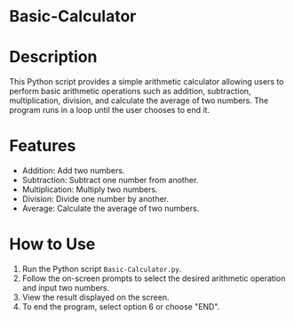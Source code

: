 # Basic-Calculator

# Description
This Python script provides a simple arithmetic calculator allowing users to perform basic arithmetic operations such as addition, subtraction, multiplication, division, and calculate the average of two numbers. The program runs in a loop until the user chooses to end it.

# Features
- Addition: Add two numbers.
- Subtraction: Subtract one number from another.
- Multiplication: Multiply two numbers.
- Division: Divide one number by another.
- Average: Calculate the average of two numbers.

# How to Use
1. Run the Python script `Basic-Calculator.py`.
2. Follow the on-screen prompts to select the desired arithmetic operation and input two numbers.
3. View the result displayed on the screen.
4. To end the program, select option 6 or choose "END".


